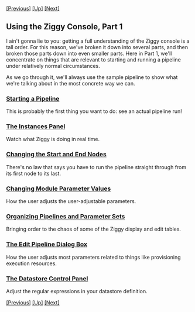 <!-- -*-visual-line-*- -->

[[Previous]](running-pipeline.md)
[[Up]](user-manual.md)
[[Next]](start-pipeline.md)

## Using the Ziggy Console, Part 1

I ain't gonna lie to you: getting a full understanding of the Ziggy console is a tall order. For this reason, we've broken it down into several parts, and then broken those parts down into even smaller parts. Here in Part 1, we'll concentrate on things that are relevant to starting and running a pipeline under relatively normal circumstances.

As we go through it, we'll always use the sample pipeline to show what we're talking about in the most concrete way we can.

### [Starting a Pipeline](start-pipeline.md)

This is probably the first thing you want to do: see an actual pipeline run!

### [The Instances Panel](instances-panel.md)

Watch what Ziggy is doing in real time.

### [Changing the Start and End Nodes](start-end-nodes.md)

There's no law that says you have to run the pipeline straight through from its first node to its last.

### [Changing Module Parameter Values](change-param-values.md)

How the user adjusts the user-adjustable parameters.

### [Organizing Pipelines and Parameter Sets](organizing-tables.md)

Bringing order to the chaos of some of the Ziggy display and edit tables. 

### [The Edit Pipeline Dialog Box](edit-pipeline.md)

How the user adjusts most parameters related to things like provisioning execution resources.

### [The Datastore Control Panel](datastore-regexp.md)

Adjust the regular expressions in your datastore definition.

[[Previous]](running-pipeline.md)
[[Up]](user-manual.md)
[[Next]](start-pipeline.md)
